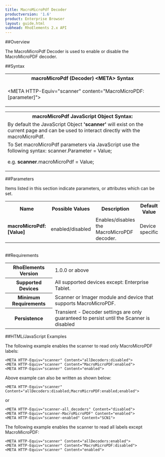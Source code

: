 ```yaml
---
title: MacroMicroPdf Decoder
productversion: '1.6'
product: Enterprise Browser
layout: guide.html
subhead: RhoElements 2.x API
---
```


##Overview

The MacroMicroPdf Decoder is used to enable or disable the MacroMicroPDF decoder.

##Syntax

<table class="re-table"><tr><th class="tableHeading">macroMicroPdf (Decoder) &lt;META&gt; Syntax
</th></tr><tr><td class="clsSyntaxCells clsOddRow"><p>&lt;META HTTP-Equiv="scanner" content="MacroMicroPDF:[parameter]"&gt;</p></td></tr></table>
<table class="re-table"><tr><th class="tableHeading">macroMicroPdf JavaScript Object Syntax:</th></tr><tr><td class="clsSyntaxCells clsOddRow">
By default the JavaScript Object <b>'scanner'</b> will exist on the current page and can be used to interact directly with the macroMicroPdf.
</td></tr><tr><td class="clsSyntaxCells clsEvenRow">
To Set macroMicroPdf parameters via JavaScript use the following syntax: scanner.Parameter = Value;
<P />e.g. <b>scanner</b>.macroMicroPdf = Value;
</td></tr></table>


##Parameters


Items listed in this section indicate parameters, or attributes which can be set.
<table class="re-table"><col width="20%" /><col width="20%" /><col width="38%" /><col width="22%" /><tr><th class="tableHeading">Name</th><th class="tableHeading">Possible Values</th><th class="tableHeading">Description</th><th class="tableHeading">Default Value</th></tr><tr><td class="clsSyntaxCells clsOddRow"><b>macroMicroPdf:[Value]
</b></td><td class="clsSyntaxCells clsOddRow">enabled/disabled</td><td class="clsSyntaxCells clsOddRow">Enables/disables the MacroMicroPDF decoder.</td><td class="clsSyntaxCells clsOddRow">Device specific</td></tr></table>
<table class="re-table"><col width="78%" /><col width="8%" /><col width="1%" /><col width="5%" /><col width="1%" /><col width="5%" /><col width="2%" /></table>





##Requirements

<table class="re-table"><tr><th class="tableHeading">RhoElements Version</th><td class="clsSyntaxCell clsEvenRow">1.0.0 or above
</td></tr><tr><th class="tableHeading">Supported Devices</th><td class="clsSyntaxCell clsOddRow">All supported devices except: Enterprise Tablet.</td></tr><tr><th class="tableHeading">Minimum Requirements</th><td class="clsSyntaxCell clsOddRow">Scanner or Imager module and device that supports MacroMicroPDF.</td></tr><tr><th class="tableHeading">Persistence</th><td class="clsSyntaxCell clsEvenRow">Transient - Decoder settings are only guaranteed to persist until the Scanner is disabled</td></tr></table>


##HTML/JavaScript Examples

The following example enables the scanner to read only MacroMicroPDF labels:

	<META HTTP-Equiv="scanner" Content="allDecoders:disabled">
	<META HTTP-Equiv="scanner" Content="MacroMicroPDF:enabled">
	<META HTTP-Equiv="scanner" Content="enabled">
	
Above example can also be written as shown below:

	<META HTTP-Equiv="scanner" Content="allDecoders:disabled;MacroMicroPDF:enabled;enabled">
	
or

	<META HTTP-Equiv="scanner-all_decoders" Content="disabled">
	<META HTTP-Equiv="scanner-MacroMicroPDF" Content="enabled">
	<META HTTP-Equiv="scanner-enabled" Content="SCN1">
	
The following example enables the scanner to read all labels except MacroMicroPDF:

	<META HTTP-Equiv="scanner" Content="allDecoders:enabled">
	<META HTTP-Equiv="scanner" Content="MacroMicroPDF:disabled">
	<META HTTP-Equiv="scanner" Content="enabled">
	





